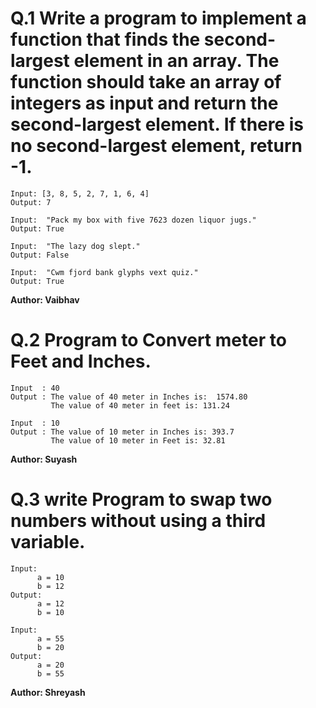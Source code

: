# Q.1 Write a program to implement a function that finds the second-largest element in an array. The function should take an array of integers as input and return the second-largest element. If there is no second-largest element, return -1.
```
Input: [3, 8, 5, 2, 7, 1, 6, 4]
Output: 7

Input:  "Pack my box with five 7623 dozen liquor jugs."
Output: True

Input:  "The lazy dog slept."
Output: False

Input:  "Cwm fjord bank glyphs vext quiz."
Output: True
```
**Author: Vaibhav**

# Q.2 Program to Convert meter to Feet and Inches.
```
Input  : 40
Output : The value of 40 meter in Inches is:  1574.80
         The value of 40 meter in feet is: 131.24

Input  : 10
Output : The value of 10 meter in Inches is: 393.7
         The value of 10 meter in Feet is: 32.81
```
**Author: Suyash**

# Q.3 write Program to swap two numbers without using a third variable.
```
Input:
      a = 10
      b = 12
Output:
      a = 12
      b = 10

Input:
      a = 55
      b = 20
Output:
      a = 20
      b = 55
```
**Author: Shreyash**


